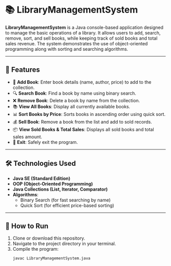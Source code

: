 # 📚 LibraryManagementSystem

**LibraryManagementSystem** is a Java console-based application designed to manage the basic operations of a library. It allows users to add, search, remove, sort, and sell books, while keeping track of sold books and total sales revenue. The system demonstrates the use of object-oriented programming along with sorting and searching algorithms.

---

## 🚀 Features

- 📖 **Add Book**: Enter book details (name, author, price) to add to the collection.
- 🔍 **Search Book**: Find a book by name using binary search.
- ❌ **Remove Book**: Delete a book by name from the collection.
- 📚 **View All Books**: Display all currently available books.
- 📊 **Sort Books by Price**: Sorts books in ascending order using quick sort.
- 💰 **Sell Book**: Remove a book from the list and add to sold records.
- 📦 **View Sold Books & Total Sales**: Displays all sold books and total sales amount.
- 🚪 **Exit**: Safely exit the program.

---

## 🛠 Technologies Used

- **Java SE (Standard Edition)**
- **OOP (Object-Oriented Programming)**
- **Java Collections (List, Iterator, Comparator)**
- **Algorithms**: 
  - Binary Search (for fast searching by name)
  - Quick Sort (for efficient price-based sorting)

---

## 📂 How to Run

1. Clone or download this repository.
2. Navigate to the project directory in your terminal.
3. Compile the program:
   ```bash
   javac LibraryManagementSystem.java

